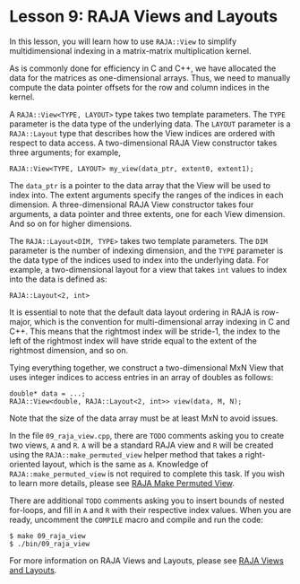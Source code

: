 # Lesson 9: RAJA Views and Layouts

In this lesson, you will learn how to use `RAJA::View` to simplify
multidimensional indexing in a matrix-matrix multiplication kernel.

As is commonly done for efficiency in C and C++, we have allocated the data for
the matrices as one-dimensional arrays. Thus, we need to manually compute the
data pointer offsets for the row and column indices in the kernel.

A `RAJA::View<TYPE, LAYOUT>` type takes two template parameters. The `TYPE`
parameter is the data type of the underlying data. The `LAYOUT` parameter
is a `RAJA::Layout` type that describes how the View indices are ordered
with respect to data access. A two-dimensional RAJA View constructor takes
three arguments; for example, 
```
RAJA::View<TYPE, LAYOUT> my_view(data_ptr, extent0, extent1);
```
The `data_ptr` is a pointer to the data array that the View will be used to
index into. The extent arguments specify the ranges of the indices in each 
dimension. A three-dimensional RAJA View constructor takes four arguments,
a data pointer and three extents, one for each View dimension. And so on for
higher dimensions.

The `RAJA::Layout<DIM, TYPE>` takes two template parameters. The `DIM` parameter
is the number of indexing dimension, and the `TYPE` parameter is the data type
of the indices used to index into the underlying data. For example, a
two-dimensional layout for a view that takes `int` values to index into the
data is defined as:
```
RAJA::Layout<2, int>
```

It is essential to note that the default data layout ordering in RAJA is
row-major, which is the convention for multi-dimensional array indexing in C
and C++. This means that the rightmost index will be stride-1, the index to
the left of the rightmost index will have stride equal to the extent of the
rightmost dimension, and so on.

Tying everything together, we construct a two-dimensional MxN View that uses
integer indices to access entries in an array of doubles as follows:

```
double* data = ...;
RAJA::View<double, RAJA::Layout<2, int>> view(data, M, N);
```
Note that the size of the data array must be at least MxN to avoid issues.

In the file `09_raja_view.cpp`, there are `TODO` comments asking you to create
two views, `A` and `R`. `A` will be a standard RAJA view and `R` will be 
created using the `RAJA::make_permuted_view` helper method that takes a
right-oriented layout, which is the same as `A`. Knowledge of 
`RAJA::make_permuted_view` is not required to complete this task. If you 
wish to learn more details, please see [RAJA Make Permuted View](https://raja.readthedocs.io/en/develop/sphinx/user_guide/feature/view.html#make-permuted-view).

There are additional `TODO` comments asking you to insert bounds of nested
for-loops, and fill in `A` and `R` with their respective index values.
When you are ready, uncomment the `COMPILE` macro and compile and run the code:
```
$ make 09_raja_view
$ ./bin/09_raja_view
```

For more information on RAJA Views and Layouts, please see [RAJA Views and Layouts](https://raja.readthedocs.io/en/develop/sphinx/user_guide/tutorial/view_layout.html).




